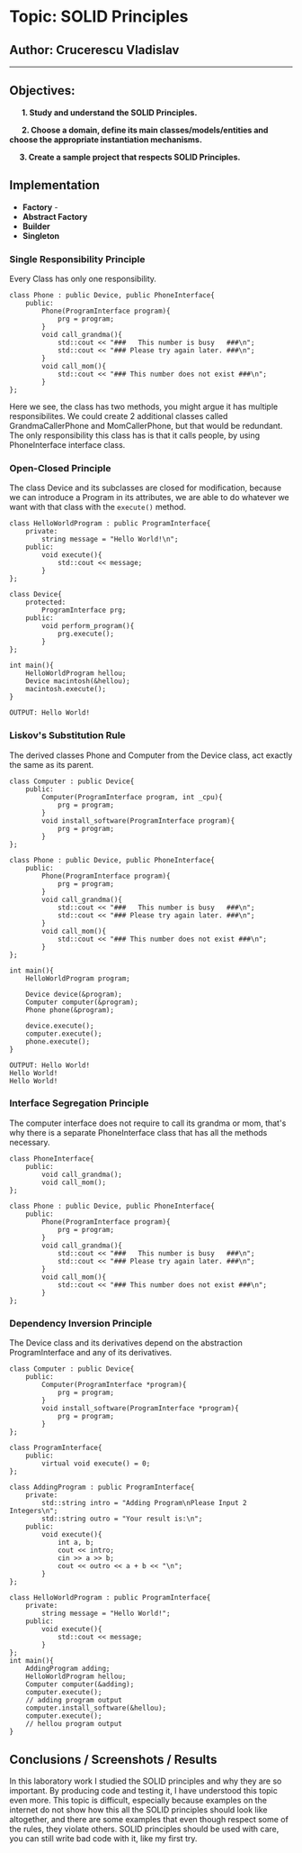 # Topic: SOLID Principles


## Author: Crucerescu Vladislav

----

## Objectives:

&ensp; &ensp; __1. Study and understand the SOLID Principles.__

&ensp; &ensp; __2. Choose a domain, define its main classes/models/entities and choose the appropriate instantiation mechanisms.__

&ensp; &ensp;__3. Create a sample project that respects SOLID Principles.__ 

## Implementation

* __Factory__ - 
* __Abstract Factory__
* __Builder__
* __Singleton__

### Single Responsibility Principle

Every Class has only one responsibility.

```
class Phone : public Device, public PhoneInterface{
    public:
        Phone(ProgramInterface program){
            prg = program;
        }
        void call_grandma(){
            std::cout << "###   This number is busy   ###\n";
            std::cout << "### Please try again later. ###\n";
        }
        void call_mom(){
            std::cout << "### This number does not exist ###\n";
        }
};
```
Here we see, the class has two methods, you might argue it has multiple responsibilites. We could create 2 additional classes called GrandmaCallerPhone and MomCallerPhone, but that would be redundant. The only responsibility this class has is that it calls people, by using PhoneInterface interface class.

### Open-Closed Principle

The class Device and its subclasses are closed for modification, because we can introduce a Program in its attributes, we are able to do whatever we want with that class with the ```execute()``` method.

```
class HelloWorldProgram : public ProgramInterface{
    private:
        string message = "Hello World!\n";
    public:
        void execute(){
            std::cout << message;
        }
};

class Device{
    protected:
        ProgramInterface prg;
    public:
        void perform_program(){
            prg.execute();
        }
};

int main(){
    HelloWorldProgram hellou;
    Device macintosh(&hellou);
    macintosh.execute();
}
```
```
OUTPUT: Hello World!
```

### Liskov's Substitution Rule

The derived classes Phone and Computer from the Device class, act exactly the same as its parent.

```
class Computer : public Device{
    public:
        Computer(ProgramInterface program, int _cpu){
            prg = program;
        }
        void install_software(ProgramInterface program){
            prg = program;
        }
};

class Phone : public Device, public PhoneInterface{
    public:
        Phone(ProgramInterface program){
            prg = program;
        }
        void call_grandma(){
            std::cout << "###   This number is busy   ###\n";
            std::cout << "### Please try again later. ###\n";
        }
        void call_mom(){
            std::cout << "### This number does not exist ###\n";
        }
};

int main(){
    HelloWorldProgram program;

    Device device(&program);
    Computer computer(&program);
    Phone phone(&program);

    device.execute();
    computer.execute();
    phone.execute();
}
```

```
OUTPUT: Hello World!
Hello World!
Hello World!
```

### Interface Segregation Principle

The computer interface does not require to call its grandma or mom, that's why there is a separate PhoneInterface class that has all the methods necessary. 

```
class PhoneInterface{
    public:
        void call_grandma();
        void call_mom();
};

class Phone : public Device, public PhoneInterface{
    public:
        Phone(ProgramInterface program){
            prg = program;
        }
        void call_grandma(){
            std::cout << "###   This number is busy   ###\n";
            std::cout << "### Please try again later. ###\n";
        }
        void call_mom(){
            std::cout << "### This number does not exist ###\n";
        }
};
```

### Dependency Inversion Principle

The Device class and its derivatives depend on the abstraction ProgramInterface and any of its derivatives.

```
class Computer : public Device{
    public:
        Computer(ProgramInterface *program){
            prg = program;
        }
        void install_software(ProgramInterface *program){
            prg = program;
        }
};

class ProgramInterface{
    public:
        virtual void execute() = 0;
};

class AddingProgram : public ProgramInterface{
    private:
        std::string intro = "Adding Program\nPlease Input 2 Integers\n";
        std::string outro = "Your result is:\n";
    public:
        void execute(){
            int a, b;
            cout << intro;
            cin >> a >> b;
            cout << outro << a + b << "\n";
        }
};

class HelloWorldProgram : public ProgramInterface{
    private:
        string message = "Hello World!";
    public:
        void execute(){
            std::cout << message;
        }
};
int main(){
    AddingProgram adding;
    HelloWorldProgram hellou;
    Computer computer(&adding);
    computer.execute();
    // adding program output
    computer.install_software(&hellou);
    computer.execute();
    // hellou program output
}
```

## Conclusions / Screenshots / Results

In this laboratory work I studied the SOLID principles and why they are so important. By producing code and testing it, I have understood this topic even more. This topic is difficult, especially because examples on the internet do not show how this all the SOLID principles should look like altogether, and there are some examples that even though respect some of the rules, they violate others. SOLID principles should be used with care, you can still write bad code with it, like my first try.